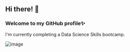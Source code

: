 ## Hi there! 👋
### Welcome to my GitHub profile✨

I'm currently completing a Data Science Skills bootcamp.

![image](https://github.com/donussai/donussai/assets/163058921/9cce77fe-20a3-49e0-9dad-7b4a2c160c86)

<!--
**donussai/donussai** is a ✨ _special_ ✨ repository because its `README.md` (this file) appears on your GitHub profile.

Here are some ideas to get you started:

- 🔭 I’m currently working on ...
- 🌱 I’m currently learning ...
- 👯 I’m looking to collaborate on ...
- 🤔 I’m looking for help with ...
- 💬 Ask me about ...
- 📫 How to reach me: ...
- 😄 Pronouns: ...
- ⚡ Fun fact: ...
-->

